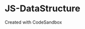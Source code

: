 # JS-DataStructure

Created with CodeSandbox

[](https://static.javatpoint.com/ds/images/ds-introduction.png)
